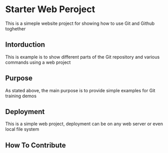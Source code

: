 # Starter Web Peroject

This is a simeple website project 
for showing how to use Git and Github toghether

## Intorduction

This is example is to show different parts of the Git repository and various
commands using a web project

## Purpose

As stated above, the main purpose is to provide simple examples 
for Git training demos

## Deployment

This is a simple web project, deployment
can be on any web server or even local 
file system

## How To Contribute

